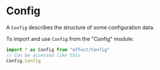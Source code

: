 # Config

A `Config` describes the structure of some configuration data.

To import and use `Config` from the "Config" module:

```ts
import * as Config from "effect/Config"
// Can be accessed like this
Config.Config
```
